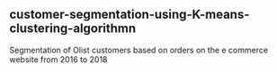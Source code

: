 ## customer-segmentation-using-K-means-clustering-algorithmn
Segmentation of Olist customers based on orders on the e commerce website from 2016 to 2018
